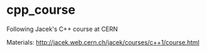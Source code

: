 # cpp_course

Following Jacek's C++ course at CERN

Materials: http://jacek.web.cern.ch/jacek/courses/c++1/course.html
